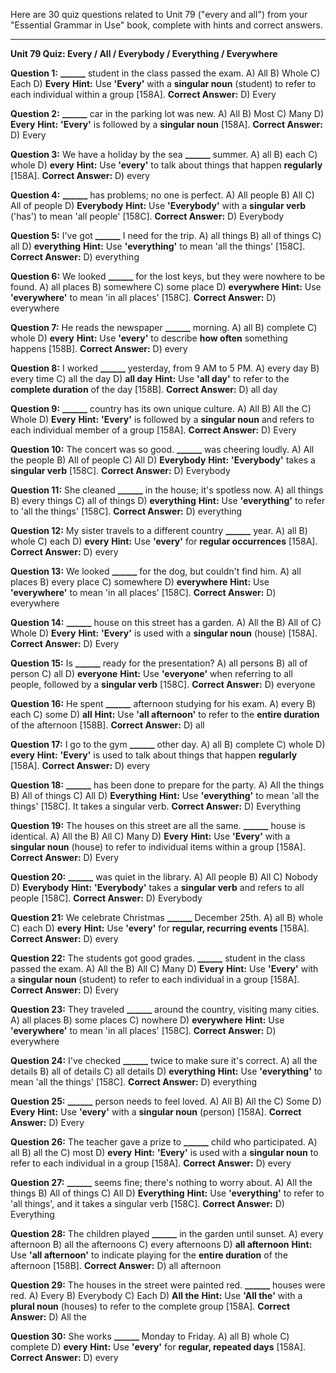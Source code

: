 Here are 30 quiz questions related to Unit 79 ("every and all") from your "Essential Grammar in Use" book, complete with hints and correct answers.

---

**Unit 79 Quiz: Every / All / Everybody / Everything / Everywhere**

**Question 1:** **______** student in the class passed the exam.
A) All
B) Whole
C) Each
D) **Every**
**Hint:** Use **'Every'** with a **singular noun** (student) to refer to each individual within a group [158A].
**Correct Answer:** D) Every

**Question 2:** **______** car in the parking lot was new.
A) All
B) Most
C) Many
D) **Every**
**Hint:** **'Every'** is followed by a **singular noun** [158A].
**Correct Answer:** D) Every

**Question 3:** We have a holiday by the sea **______** summer.
A) all
B) each
C) whole
D) **every**
**Hint:** Use **'every'** to talk about things that happen **regularly** [158A].
**Correct Answer:** D) every

**Question 4:** **______** has problems; no one is perfect.
A) All people
B) All
C) All of people
D) **Everybody**
**Hint:** Use **'Everybody'** with a **singular verb** ('has') to mean 'all people' [158C].
**Correct Answer:** D) Everybody

**Question 5:** I've got **______** I need for the trip.
A) all things
B) all of things
C) all
D) **everything**
**Hint:** Use **'everything'** to mean 'all the things' [158C].
**Correct Answer:** D) everything

**Question 6:** We looked **______** for the lost keys, but they were nowhere to be found.
A) all places
B) somewhere
C) some place
D) **everywhere**
**Hint:** Use **'everywhere'** to mean 'in all places' [158C].
**Correct Answer:** D) everywhere

**Question 7:** He reads the newspaper **______** morning.
A) all
B) complete
C) whole
D) **every**
**Hint:** Use **'every'** to describe **how often** something happens [158B].
**Correct Answer:** D) every

**Question 8:** I worked **______** yesterday, from 9 AM to 5 PM.
A) every day
B) every time
C) all the day
D) **all day**
**Hint:** Use **'all day'** to refer to the **complete duration** of the day [158B].
**Correct Answer:** D) all day

**Question 9:** **______** country has its own unique culture.
A) All
B) All the
C) Whole
D) **Every**
**Hint:** **'Every'** is followed by a **singular noun** and refers to each individual member of a group [158A].
**Correct Answer:** D) Every

**Question 10:** The concert was so good. **______** was cheering loudly.
A) All the people
B) All of people
C) All
D) **Everybody**
**Hint:** **'Everybody'** takes a **singular verb** [158C].
**Correct Answer:** D) Everybody

**Question 11:** She cleaned **______** in the house; it's spotless now.
A) all things
B) every things
C) all of things
D) **everything**
**Hint:** Use **'everything'** to refer to 'all the things' [158C].
**Correct Answer:** D) everything

**Question 12:** My sister travels to a different country **______** year.
A) all
B) whole
C) each
D) **every**
**Hint:** Use **'every'** for **regular occurrences** [158A].
**Correct Answer:** D) every

**Question 13:** We looked **______** for the dog, but couldn't find him.
A) all places
B) every place
C) somewhere
D) **everywhere**
**Hint:** Use **'everywhere'** to mean 'in all places' [158C].
**Correct Answer:** D) everywhere

**Question 14:** **______** house on this street has a garden.
A) All the
B) All of
C) Whole
D) **Every**
**Hint:** **'Every'** is used with a **singular noun** (house) [158A].
**Correct Answer:** D) Every

**Question 15:** Is **______** ready for the presentation?
A) all persons
B) all of person
C) all
D) **everyone**
**Hint:** Use **'everyone'** when referring to all people, followed by a **singular verb** [158C].
**Correct Answer:** D) everyone

**Question 16:** He spent **______** afternoon studying for his exam.
A) every
B) each
C) some
D) **all**
**Hint:** Use **'all afternoon'** to refer to the **entire duration** of the afternoon [158B].
**Correct Answer:** D) all

**Question 17:** I go to the gym **______** other day.
A) all
B) complete
C) whole
D) **every**
**Hint:** **'Every'** is used to talk about things that happen **regularly** [158A].
**Correct Answer:** D) every

**Question 18:** **______** has been done to prepare for the party.
A) All the things
B) All of things
C) All
D) **Everything**
**Hint:** Use **'everything'** to mean 'all the things' [158C]. It takes a singular verb.
**Correct Answer:** D) Everything

**Question 19:** The houses on this street are all the same. **______** house is identical.
A) All the
B) All
C) Many
D) **Every**
**Hint:** Use **'Every'** with a **singular noun** (house) to refer to individual items within a group [158A].
**Correct Answer:** D) Every

**Question 20:** **______** was quiet in the library.
A) All people
B) All
C) Nobody
D) **Everybody**
**Hint:** **'Everybody'** takes a **singular verb** and refers to all people [158C].
**Correct Answer:** D) Everybody

**Question 21:** We celebrate Christmas **______** December 25th.
A) all
B) whole
C) each
D) **every**
**Hint:** Use **'every'** for **regular, recurring events** [158A].
**Correct Answer:** D) every

**Question 22:** The students got good grades. **______** student in the class passed the exam.
A) All the
B) All
C) Many
D) **Every**
**Hint:** Use **'Every'** with a **singular noun** (student) to refer to each individual in a group [158A].
**Correct Answer:** D) Every

**Question 23:** They traveled **______** around the country, visiting many cities.
A) all places
B) some places
C) nowhere
D) **everywhere**
**Hint:** Use **'everywhere'** to mean 'in all places' [158C].
**Correct Answer:** D) everywhere

**Question 24:** I've checked **______** twice to make sure it's correct.
A) all the details
B) all of details
C) all details
D) **everything**
**Hint:** Use **'everything'** to mean 'all the things' [158C].
**Correct Answer:** D) everything

**Question 25:** **______** person needs to feel loved.
A) All
B) All the
C) Some
D) **Every**
**Hint:** Use **'every'** with a **singular noun** (person) [158A].
**Correct Answer:** D) Every

**Question 26:** The teacher gave a prize to **______** child who participated.
A) all
B) all the
C) most
D) **every**
**Hint:** **'Every'** is used with a **singular noun** to refer to each individual in a group [158A].
**Correct Answer:** D) every

**Question 27:** **______** seems fine; there's nothing to worry about.
A) All the things
B) All of things
C) All
D) **Everything**
**Hint:** Use **'everything'** to refer to 'all things', and it takes a singular verb [158C].
**Correct Answer:** D) Everything

**Question 28:** The children played **______** in the garden until sunset.
A) every afternoon
B) all the afternoons
C) every afternoons
D) **all afternoon**
**Hint:** Use **'all afternoon'** to indicate playing for the **entire duration** of the afternoon [158B].
**Correct Answer:** D) all afternoon

**Question 29:** The houses in the street were painted red. **______** houses were red.
A) Every
B) Everybody
C) Each
D) **All the**
**Hint:** Use **'All the'** with a **plural noun** (houses) to refer to the complete group [158A].
**Correct Answer:** D) All the

**Question 30:** She works **______** Monday to Friday.
A) all
B) whole
C) complete
D) **every**
**Hint:** Use **'every'** for **regular, repeated days** [158A].
**Correct Answer:** D) every